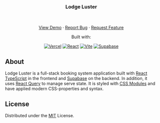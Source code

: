 <a name="readme-top"></a>

<div align="center">

<p align="center">
   <h3 align="center">Lodge Luster</h3>
    <br />
    <br />
    <a href="https://lodge-luster.vercel.app/">View Demo</a>
    ·
    <a href="https://github.com/kazmonroy/lodge-luster/issues">Report Bug</a>
    ·
    <a href="https://github.com/kazmonroy/lodge-luster/issues">Request Feature</a>
  </p>

<p align="center">
  Built with:
</p>
<p align="center">
    <a href="https://vercel.com/"><img src="https://img.shields.io/badge/Vercel-v.32-2181C1?&logo=vercel" alt="Vercel"></a>
    <a href="https://react.dev/"><img src="https://img.shields.io/badge/React-v.18-2181C1?&logo=react&logoColor=white" alt="React"></a>
    <a href="https://tanstack.com/query/v3/"><img src="https://img.shields.io/badge/react_query-v.4-2181C1?&logo=react&logoColor=white" alt="Vite"></a>
    <a href="https://supabase.com/"><img src="https://img.shields.io/badge/supabase-v.1-2181C1?&logo=supabase&logoColor=white" alt="Supabase"></a>
</p>

</div>

## About

Lodge Luster is a full-stack booking system application built with [React TypeScript](https://react.dev/) in the frontend and [Supabase](https://supabase.com/) on the backend. In addition, it uses [React Query](https://tanstack.com/query/v3/docs/framework/react/overview) to manage serve state. It is styled with [CSS Modules](https://github.com/css-modules/css-modules) and have applied modern CSS-properties and syntax.

## License

Distributed under the [MIT](https://choosealicense.com/licenses/mit/) License.
